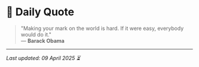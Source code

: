 # 📜 Daily Quote

> "Making your mark on the world is hard. If it were easy, everybody would do it."  
> — **Barack Obama**

---

_Last updated: 09 April 2025 ⏳_
